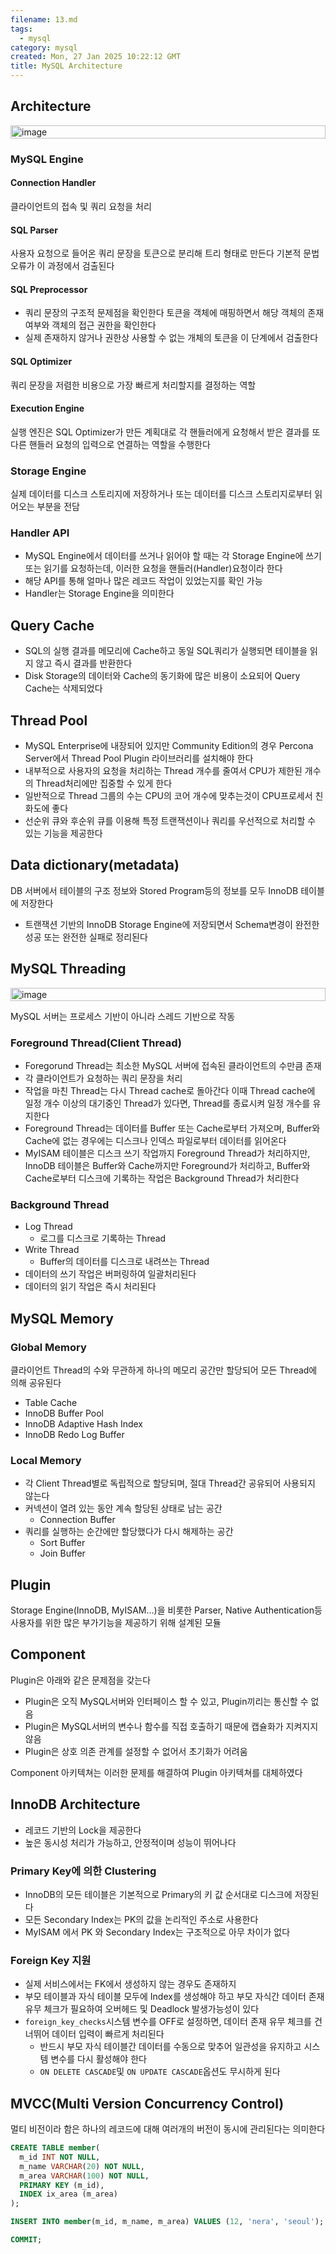 ```yaml
---
filename: 13.md
tags:
  - mysql
category: mysql
created: Mon, 27 Jan 2025 10:22:12 GMT
title: MySQL Architecture
---
```


## Architecture

<p style="display:flex;justify-content:center">
  <img src="../../images/5/1.svg" width="100%" alt="image"/>
</p>

### MySQL Engine

#### Connection Handler

클라이언트의 접속 및 쿼리 요청을 처리

#### SQL Parser

사용자 요청으로 들어온 쿼리 문장을 토큰으로 분리해 트리 형태로 만든다 기본적 문법 오류가 이 과정에서 검출된다

#### SQL Preprocessor

- 쿼리 문장의 구조적 문제점을 확인한다 토큰을 객체에 매핑하면서 해당 객체의 존재 여부와 객체의 접근 권한을 확인한다
- 실제 존재하지 않거나 권한상 사용할 수 없는 개체의 토큰을 이 단계에서 검출한다

#### SQL Optimizer

쿼리 문장을 저렴한 비용으로 가장 빠르게 처리할지를 결정하는 역할

#### Execution Engine

실행 엔진은 SQL Optimizer가 만든 계획대로 각 핸들러에게 요청해서 받은 결과를 또 다른 핸들러 요청의 입력으로 연결하는 역할을 수행한다

### Storage Engine

실제 데이터를 디스크 스토리지에 저장하거나 또는 데이터를 디스크 스토리지로부터 읽어오는 부분을 전담

### Handler API

- MySQL Engine에서 데이터를 쓰거나 읽어야 할 때는 각 Storage Engine에 쓰기 또는 읽기를 요청하는데, 이러한 요청을 핸들러(Handler)요청이라 한다
- 해당 API를 통해 얼마나 많은 레코드 작업이 있었는지를 확인 가능
- Handler는 Storage Engine을 의미한다

## Query Cache

- SQL의 실행 결과를 메모리에 Cache하고 동일 SQL쿼리가 실행되면 테이블을 읽지 않고 즉시 결과를 반환한다
- Disk Storage의 데이터와 Cache의 동기화에 많은 비용이 소요되어 Query Cache는 삭제되었다

## Thread Pool

- MySQL Enterprise에 내장되어 있지만 Community Edition의 경우 Percona Server에서 Thread Pool Plugin 라이브러리를 설치해야 한다
- 내부적으로 사용자의 요청을 처리하는 Thread 개수를 줄여서 CPU가 제한된 개수의 Thread처리에만 집중할 수 있게 한다
- 일반적으로 Thread 그룹의 수는 CPU의 코어 개수에 맞추는것이 CPU프로세서 친화도에 좋다
- 선순위 큐와 후순위 큐를 이용해 특정 트랜잭션이나 쿼리를 우선적으로 처리할 수 있는 기능을 제공한다

## Data dictionary(metadata)

DB 서버에서 테이블의 구조 정보와 Stored Program등의 정보를 모두 InnoDB 테이블에 저장한다

- 트랜잭션 기반의 InnoDB Storage Engine에 저장되면서 Schema변경이 완전한 성공 또는 완전한 실패로 정리된다

## MySQL Threading

<p style="display:flex;justify-content:center">
  <img src="../../images/5/2.svg" width="100%" alt="image"/>
</p>

MySQL 서버는 프로세스 기반이 아니라 스레드 기반으로 작동

### Foreground Thread(Client Thread)

- Foregorund Thread는 최소한 MySQL 서버에 접속된 클라이언트의 수만큼 존재
- 각 클라이언트가 요청하는 쿼리 문장을 처리
- 작업을 마친 Thread는 다시 Thread cache로 돌아간다 이때 Thread cache에 일정 개수 이상의 대기중인 Thread가 있다면, Thread를 종료시켜 일정 개수를 유지한다
- Foreground Thread는 데이터를 Buffer 또는 Cache로부터 가져오며, Buffer와 Cache에 없는 경우에는 디스크나 인덱스 파일로부터 데이터를 읽어온다
- MyISAM 테이블은 디스크 쓰기 작업까지 Foreground Thread가 처리하지만, InnoDB 테이블은 Buffer와 Cache까지만 Foreground가 처리하고, Buffer와 Cache로부터 디스크에 기록하는 작업은 Background Thread가 처리한다

### Background Thread

- Log Thread
  - 로그를 디스크로 기록하는 Thread
- Write Thread
  - Buffer의 데이터를 디스크로 내려쓰는 Thread
- 데이터의 쓰기 작업은 버퍼링하여 일괄처리된다
- 데이터의 읽기 작업은 즉시 처리된다

## MySQL Memory

### Global Memory

클라이언트 Thread의 수와 무관하게 하나의 메모리 공간만 할당되어 모든 Thread에 의해 공유된다

- Table Cache
- InnoDB Buffer Pool
- InnoDB Adaptive Hash Index
- InnoDB Redo Log Buffer

### Local Memory

- 각 Client Thread별로 독립적으로 할당되며, 절대 Thread간 공유되어 사용되지 않는다
- 커넥션이 열려 있는 동안 계속 할당된 상태로 남는 공간
  - Connection Buffer
- 쿼리를 실행하는 순간에만 할당했다가 다시 해제하는 공간
  - Sort Buffer
  - Join Buffer

## Plugin

Storage Engine(InnoDB, MyISAM...)을 비롯한 Parser, Native Authentication등 사용자를 위한 많은 부가기능을 제공하기 위해 설계된 모듈

## Component

Plugin은 아래와 같은 문제점을 갖는다

- Plugin은 오직 MySQL서버와 인터페이스 할 수 있고, Plugin끼리는 통신할 수 없음
- Plugin은 MySQL서버의 변수나 함수를 직접 호출하기 때문에 캡슐화가 지켜지지 않음
- Plugin은 상호 의존 관계를 설정할 수 없어서 초기화가 어려움

Component 아키텍쳐는 이러한 문제를 해결하여 Plugin 아키텍쳐를 대체하였다

## InnoDB Architecture

- 레코드 기반의 Lock을 제공한다
- 높은 동시성 처리가 가능하고, 안정적이며 성능이 뛰어나다

### Primary Key에 의한 Clustering

- InnoDB의 모든 테이블은 기본적으로 Primary의 키 값 순서대로 디스크에 저장된다
- 모든 Secondary Index는 PK의 값을 논리적인 주소로 사용한다
- MyISAM 에서 PK 와 Secondary Index는 구조적으로 아무 차이가 없다

### Foreign Key 지원

- 실제 서비스에서는 FK에서 생성하지 않는 경우도 존재하지
- 부모 테이블과 자식 테이블 모두에 Index를 생성해야 하고 부모 자식간 데이터 존재 유무 체크가 필요하여 오버헤드 및 Deadlock 발생가능성이 있다
- `foreign_key_checks`시스템 변수를 OFF로 설정하면, 데이터 존재 유무 체크를 건너뛰어 데이터 입력이 빠르게 처리된다
  - 반드시 부모 자식 테이블간 데이터를 수동으로 맞추어 일관성을 유지하고 시스템 변수를 다시 활성해야 한다
  - `ON DELETE CASCADE`및 `ON UPDATE CASCADE`옵션도 무시하게 된다

## MVCC(Multi Version Concurrency Control)

멀티 비전이라 함은 하나의 레코드에 대해 여러개의 버전이 동시에 관리된다는 의미한다

```sql
CREATE TABLE member(
  m_id INT NOT NULL,
  m_name VARCHAR(20) NOT NULL,
  m_area VARCHAR(100) NOT NULL,
  PRIMARY KEY (m_id),
  INDEX ix_area (m_area)
);

INSERT INTO member(m_id, m_name, m_area) VALUES (12, 'nera', 'seoul');

COMMIT;
```